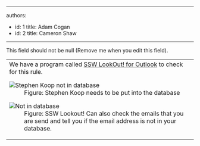 

---
authors:
  - id: 1
    title: Adam Cogan
  - id: 2
    title: Cameron Shaw
---




<span class='intro'> This field should not be null (Remove me when you edit this field). </span>

<table class="clsSSWProductTable" summary="LookOut">
<tbody>
<tr>
<td>We have a program called <a href="http&#58;//www.ssw.com.au/ssw/LookOut/">SSW LookOut! for Outlook</a> to check for this rule. 
<dl class="image">
<dt><img alt="Stephen Koop not in database" src="/Standards/Communication/RulesToBetterEmail/PublishingImages/StephenKoopIsNotInTheDatabase.jpg" /></dt>
<dd>Figure&#58; Stephen Koop needs to be put into the database</dd></dl>
<dl class="image">
<dt><img alt="Not in database" src="/Standards/Communication/RulesToBetterEmail/PublishingImages/NotInDatabase.gif" /></dt>
<dd>Figure&#58; SSW Lookout! Can also check the emails that you are send and tell you if the email address is not in your database.</dd></dl></td></tr></tbody></table>


